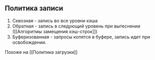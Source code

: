 ## Политика записи
1) Сквозная - запись во все уровни кэша
3) Обратная - запись в следующий уровень при вытеснении ([[Алгоритмы замещения кэш-строк]])
4) Буферизованная - запросы копятся в буфере, запись идет при освобождении.

Похоже на [[Политика загрузки]]
